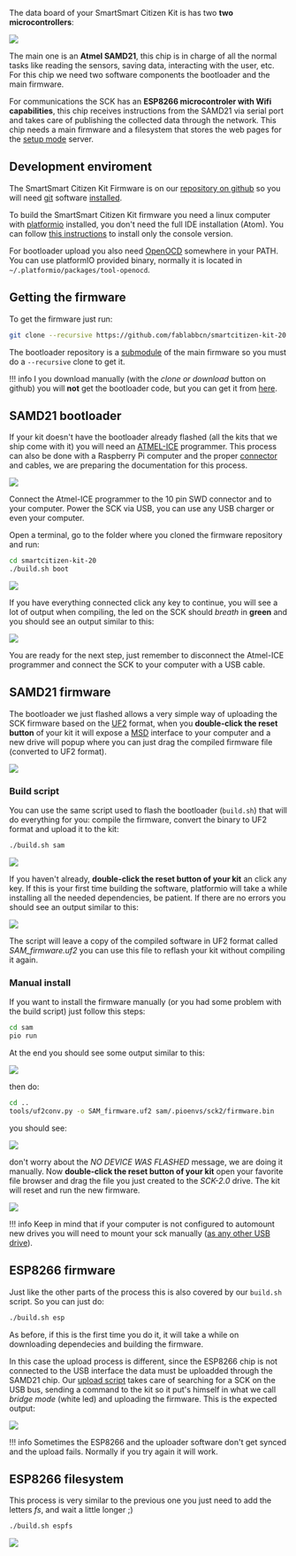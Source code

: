 The data board of your SmartSmart Citizen Kit is has two **two microcontrollers**:

![](https://i.imgur.com/wYoz4G8.png)

The main one is an **Atmel SAMD21**, this chip is in charge of all the normal tasks like reading the sensors, saving data, interacting with the user, etc. For this chip we need two software components the bootloader and the main firmware.

For communications the SCK has an **ESP8266 microcontroler with Wifi capabilities**, this chip receives instructions from the SAMD21 via serial port and takes care of publishing the collected data through the network. This chip needs a main firmware and a filesystem that stores the web pages for the [setup mode](http://placeholder_for_setup_mode_page) server.

## Development enviroment

The SmartSmart Citizen Kit Firmware is on our [repository on github](https://github.com/fablabbcn/smartcitizen-kit-20) so you will need [git](https://mirrors.edge.kernel.org/pub/software/scm/git/) software [installed](https://git-scm.com/book/en/v2/Getting-Started-Installing-Git).

To build the SmartSmart Citizen Kit firmware you need a linux computer with [platformio](https://platformio.org/) installed, you don't need the full IDE installation (Atom). You can follow [this instructions](http://docs.platformio.org/en/latest/installation.html#super-quick-mac-linux) to install only the console version.

For bootloader upload you also need [OpenOCD](http://openocd.org/) somewhere in your PATH. You can use platformIO provided binary, normally it is located in `~/.platformio/packages/tool-openocd`.



## Getting the firmware

To get the firmware just run:

```bash
git clone --recursive https://github.com/fablabbcn/smartcitizen-kit-20
```

The bootloader repository is a [submodule](https://git-scm.com/book/en/v2/Git-Tools-Submodules) of the main firmware so you must do a `--recursive` clone to get it.

!!! info
	I you download manually (with the _clone or download_ button on github) you will **not** get the bootloader code, but you can get it from [here](https://github.com/fablabbcn/uf2-samdx1/tree/88aa54c1afab2647904aaccbe1a6b960c02fdb24).

## SAMD21 bootloader

If your kit doesn't have the bootloader already flashed (all the kits that we ship come with it) you will need an [ATMEL-ICE](https://www.digikey.es/en/product-highlight/a/atmel/atmel-ice-programmer-debugger) programmer. This process can also be done with a Raspberry Pi computer and the proper [connector](https://www.adafruit.com/product/2094) and cables, we are preparing the documentation for this process.

![](https://i.imgur.com/wSVxBMB.png)

Connect the Atmel-ICE programmer to the 10 pin SWD connector and to your computer. Power the SCK via USB, you can use any USB charger or even your computer.

Open a terminal, go to the folder where you cloned the firmware repository and run:

```bash
cd smartcitizen-kit-20
./build.sh boot
```

![](https://i.imgur.com/NheZe6j.png)

If you have everything connected click any key to continue, you will see a lot of output when compiling, the led on the SCK should _breath_ in **green** and you should see an output similar to this:

![](https://i.imgur.com/Oxze8uh.png)

You are ready for the next step, just remember to disconnect the Atmel-ICE programmer and connect the SCK to your computer with a USB cable.
 
## SAMD21 firmware
 
The bootloader we just flashed allows a very simple way of uploading the SCK firmware based on the [UF2](https://github.com/Microsoft/uf2) format, when you **double-click the reset button** of your kit it will expose a [MSD](https://en.wikipedia.org/wiki/USB_mass_storage_device_class) interface to your computer and a new drive will popup where you can just drag the compiled firmware file (converted to UF2 format).

![](https://i.imgur.com/tAofJ0g.png)

### Build script
You can use the same script used to flash the bootloader (`build.sh`) that will do everything for you: compile the firmware, convert the binary to UF2 format and upload it to the kit:

```bash
./build.sh sam
```

![](https://i.imgur.com/OtsQ3WZ.png)

If you haven't already, **double-click the reset button of your kit** an click any key.
If this is your first time building the software, platformio will take a while installing all the needed dependencies, be patient. If there are no errors you should see an output similar to this:

![](https://i.imgur.com/dojcKGy.png)

The script will leave a copy of the compiled software in UF2 format called _SAM_firmware.uf2_ you can use this file to reflash your kit without compiling it again.

### Manual install

If you want to install the firmware manually (or you had some problem with the build script) just follow this steps:

```bash
cd sam
pio run
```

At the end you should see some output similar to this:

![](https://i.imgur.com/gLjCqzW.png)

then do:

```bash
cd ..
tools/uf2conv.py -o SAM_firmware.uf2 sam/.pioenvs/sck2/firmware.bin
```

you should see:

![](https://i.imgur.com/O148osW.png)

don't worry about the _NO DEVICE WAS FLASHED_ message, we are doing it manually.
Now **double-click the reset button of your kit** open your favorite file browser and drag the file you just created to the _SCK-2.0_ drive. The kit will reset and run the new firmware.

![](https://i.imgur.com/AbYTUjc.png)

!!! info
	Keep in mind that if your computer is not configured to automount new drives you will need to mount your sck manually ([as any other USB drive](https://linuxconfig.org/howto-mount-usb-drive-in-linux)).

## ESP8266 firmware

Just like the other parts of the process this is also covered by our `build.sh` script. So you can just do:

```bash
./build.sh esp
```
As before, if this is the first time you do it, it will take a while on downloading dependecies and building the firmware.

In this case the upload process is different, since the ESP8266 chip is not connected to the USB interface the data must be uploadded through the SAMD21 chip.
Our [upload script](https://github.com/fablabbcn/smartcitizen-kit-20/blob/master/esp/uploadESP.py) takes care of searching for a SCK on the USB bus, sending a command to the kit so it put's himself in what we call _bridge mode_ (white led) and uploading the firmware. This is the expected output:

![](https://i.imgur.com/dT1QTJa.png)

!!! info
	Sometimes the ESP8266 and the uploader software don't get synced and the upload fails. Normally if you try again it will work.

## ESP8266 filesystem

This process is very similar to the previous one you just need to add the letters _fs_, and wait a little longer ;)

```bash
./build.sh espfs
```
![](https://i.imgur.com/z3BjMJw.png)